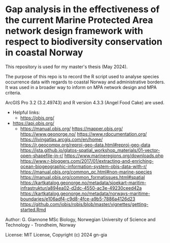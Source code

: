 # Gap analysis in the effectiveness of the current Marine Protected Area network design framework with respect to biodiversity conservation in coastal Norway
This repository is used for my master's thesis (May 2024).

The purpose of this repo is to record the R script used to analyse species occurrence data with regards to coastal Norway and administrative borders. It was used in a broader way to inform on MPA network design and MPA criteria.

ArcGIS Pro 3.2 (3.2.49743) and R version 4.3.3 (Angel Food Cake) are used.
 
- Helpful links:
  - https://obis.org/
- https://api.obis.org/
   - https://manual.obis.org/
   https://mapper.obis.org/
   https://www.geonorge.no/
   https://www.rdocumentation.org/
   https://livingatlas.arcgis.com/en/home/
   https://r.geocompx.org/reproj-geo-data.html#reproj-geo-data
   https://jsta.github.io/glatos-spatial_workshop_materials/01-vector-open-shapefile-in-r/
   https://www.marineregions.org/downloads.php
   https://www.r-bloggers.com/2017/01/extracting-and-enriching-ocean-biogeographic-information-system-obis-data-with-r/
   https://manual.obis.org/common_qc.html#non-marine-species
   https://manual.obis.org/common_formatissues.html#spatial
   https://kartkatalog.geonorge.no/metadata/sjoekart-maritim-infrastruktur/a894ea02-d2dc-4550-ac3e-49230ceed42a
   https://kartkatalog.geonorge.no/metadata/norways-maritime-boundaries/e106adf4-c9d8-4fce-a9b5-7886a4126d23
   https://github.com/iobis/robis/blob/master/vignettes/getting-started.Rmd
   
Author: G. Giannone
MSc Biology, Norwegian University of Science and Technology - Trondheim, Norway

License: MIT License, Copyright (c) 2024 gn-gia
